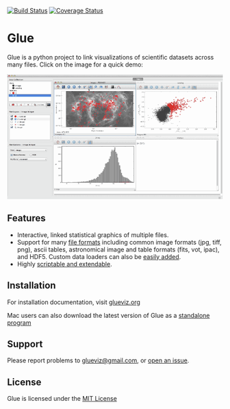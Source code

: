 
[![Build Status](https://travis-ci.org/glue-viz/glue.png)](https://travis-ci.org/glue-viz/glue?branch=master) [![Coverage Status](https://coveralls.io/repos/glue-viz/glue/badge.png)](https://coveralls.io/r/glue-viz/glue)

Glue
====

Glue is a python project to link visualizations of scientific datasets
across many files. Click on the image for a quick demo:

[![Glue demo video](http://raw.githubusercontent.com/glue-viz/glue/master/doc/readme.gif)](http://vimeo.com/53378575)

Features
--------
- Interactive, linked statistical graphics of multiple files.
- Support for many [file formats](http://www.glueviz.org/en/latest/faq.html#what-data-formats-does-glue-understand) including common image formats (jpg, tiff, png), ascii tables, astronomical image and table formats (fits, vot, ipac), and HDF5. Custom data loaders can also be [easily added](http://www.glueviz.org/en/latest/customization.html#custom-data-loaders).
- Highly [scriptable and extendable](http://www.glueviz.org/en/latest/coding_with_glue.html).

Installation
------------

For installation documentation, visit [glueviz.org](http://glueviz.org)

Mac users can also download the latest version of Glue as a [standalone
program](http://mac.glueviz.org)

Support
-------
Please report problems to glueviz@gmail.com, or [open an issue](https://github.com/glue-viz/glue/issues?state=open).

License
-------
Glue is licensed under the [MIT License](https://github.com/glue-viz/glue/blob/master/LICENSE)